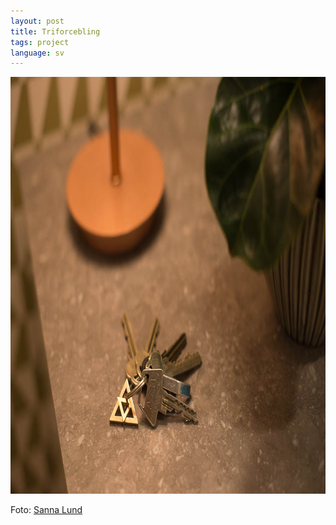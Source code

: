 ```yaml
---
layout: post
title: Triforcebling
tags: project
language: sv
---
```


<img src="/images/triforcebling.jpg" alt="" width="1000" height="667" />

Foto: [Sanna Lund][1]

[1]: https://sannalund.se
